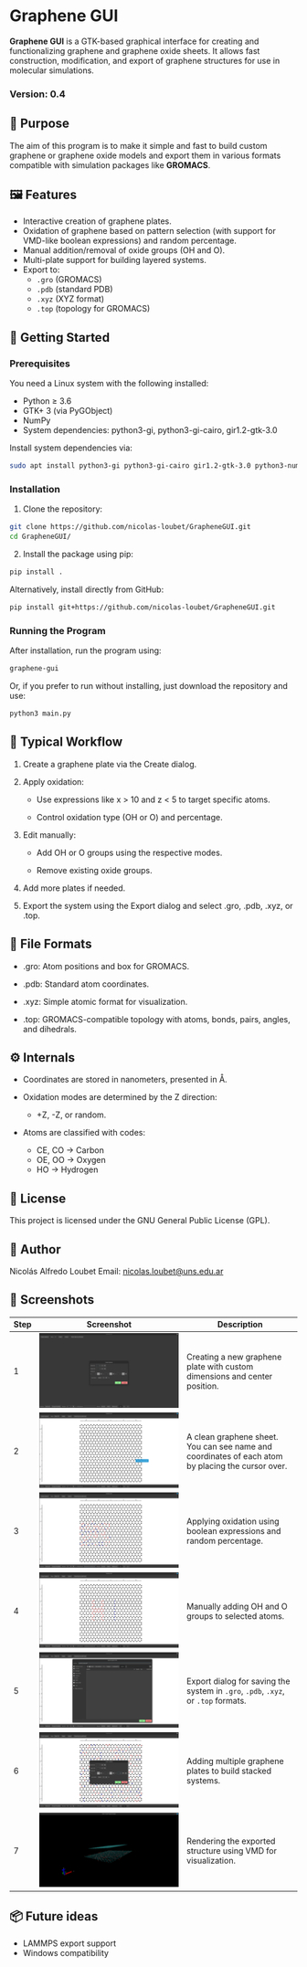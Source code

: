 # Graphene GUI

**Graphene GUI** is a GTK-based graphical interface for creating and functionalizing graphene and graphene oxide sheets. It allows fast construction, modification, and export of graphene structures for use in molecular simulations.

### Version: 0.4

## 🧪 Purpose

The aim of this program is to make it simple and fast to build custom graphene or graphene oxide models and export them in various formats compatible with simulation packages like **GROMACS**.


## 🖼️ Features

- Interactive creation of graphene plates.
- Oxidation of graphene based on pattern selection (with support for VMD-like boolean expressions) and random percentage.
- Manual addition/removal of oxide groups (OH and O).
- Multi-plate support for building layered systems.
- Export to:
  - `.gro` (GROMACS)
  - `.pdb` (standard PDB)
  - `.xyz` (XYZ format)
  - `.top` (topology for GROMACS)


## 🚀 Getting Started

### Prerequisites

You need a Linux system with the following installed:

- Python ≥ 3.6
- GTK+ 3 (via PyGObject)
- NumPy
- System dependencies: python3-gi, python3-gi-cairo, gir1.2-gtk-3.0

Install system dependencies via:

```bash
sudo apt install python3-gi python3-gi-cairo gir1.2-gtk-3.0 python3-numpy
```

### Installation

1. Clone the repository:

```bash
git clone https://github.com/nicolas-loubet/GrapheneGUI.git
cd GrapheneGUI/
```

2. Install the package using pip:

```bash
pip install .
```

Alternatively, install directly from GitHub:

```bash
pip install git+https://github.com/nicolas-loubet/GrapheneGUI.git
```

### Running the Program

After installation, run the program using:

```bash
graphene-gui
```

Or, if you prefer to run without installing, just download the repository and use:

```bash
python3 main.py
```

## 🧭 Typical Workflow
1. Create a graphene plate via the Create dialog.

2. Apply oxidation:

   - Use expressions like x > 10 and z < 5 to target specific atoms.

   - Control oxidation type (OH or O) and percentage.

3. Edit manually:

   - Add OH or O groups using the respective modes.

   - Remove existing oxide groups.

4. Add more plates if needed.

5. Export the system using the Export dialog and select .gro, .pdb, .xyz, or .top.


## 📁 File Formats
- .gro: Atom positions and box for GROMACS.

- .pdb: Standard atom coordinates.

- .xyz: Simple atomic format for visualization.

- .top: GROMACS-compatible topology with atoms, bonds, pairs, angles, and dihedrals.


## ⚙️ Internals
- Coordinates are stored in nanometers, presented in Å.

- Oxidation modes are determined by the Z direction:
  - +Z, -Z, or random.

- Atoms are classified with codes:
  - CE, CO → Carbon
  - OE, OO → Oxygen
  - HO → Hydrogen


## 📜 License
This project is licensed under the GNU General Public License (GPL).


## 👤 Author
Nicolás Alfredo Loubet
Email: nicolas.loubet@uns.edu.ar


## 📸 Screenshots

| Step | Screenshot | Description |
|------|------------|-------------|
| 1 | ![Create Plate](screenshots/1-create.png) | Creating a new graphene plate with custom dimensions and center position. |
| 2 | ![Reduced Graphene](screenshots/2-reduced_graphene.png) | A clean graphene sheet. You can see name and coordinates of each atom by placing the cursor over. |
| 3 | ![Oxidation Rules](screenshots/3-oxide_with_rules.png) | Applying oxidation using boolean expressions and random percentage. |
| 4 | ![Manual Oxide Adding](screenshots/4-manual_adding.png) | Manually adding OH and O groups to selected atoms. |
| 5 | ![Export Options](screenshots/5-export.png) | Export dialog for saving the system in `.gro`, `.pdb`, `.xyz`, or `.top` formats. |
| 6 | ![Multiple Plates](screenshots/6-add_multi_plates.png) | Adding multiple graphene plates to build stacked systems. |
| 7 | ![Use with VMD](screenshots/7-use_vmd_for_rendering.png) | Rendering the exported structure using VMD for visualization. |


## 📦 Future ideas
- LAMMPS export support
- Windows compatibility

